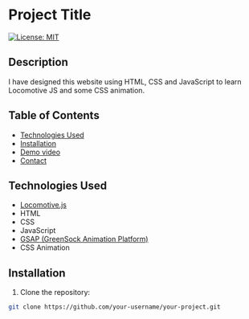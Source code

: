 # Project Title

[![License: MIT](https://img.shields.io/badge/License-MIT-blue.svg)](https://opensource.org/licenses/MIT)

## Description

I have designed this website using HTML, CSS and JavaScript to learn Locomotive JS and some CSS animation.

## Table of Contents

- [Technologies Used](#technologies-used)
- [Installation](#installation)
- [Demo video](https://youtu.be/yApOnKbxrZU)
- [Contact](elvishraj90662gmail.com)

## Technologies Used

- [Locomotive.js](https://github.com/locomotivemtl/locomotive-scroll)
- HTML
- CSS
- JavaScript
- [GSAP (GreenSock Animation Platform)](https://greensock.com/gsap)
- CSS Animation

## Installation

1. Clone the repository:

```bash
git clone https://github.com/your-username/your-project.git
